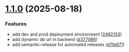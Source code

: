 # [1.1.0](https://github.com/rexwithluv/mongo-verba/compare/v1.0.0...v1.1.0) (2025-08-18)


### Features

* add dev and prod deployment environment ([2492133](https://github.com/rexwithluv/mongo-verba/commit/24921334e619cd154842d5cd9ae6f6c343195a4b))
* add dynamic db url in backend ([d377066](https://github.com/rexwithluv/mongo-verba/commit/d3770663630841d5c900d4c8f106e84f277a474c))
* add semantic-release for automated releases ([d7fe671](https://github.com/rexwithluv/mongo-verba/commit/d7fe67137acf97518aebed3ef54f0bc40700abd5))
